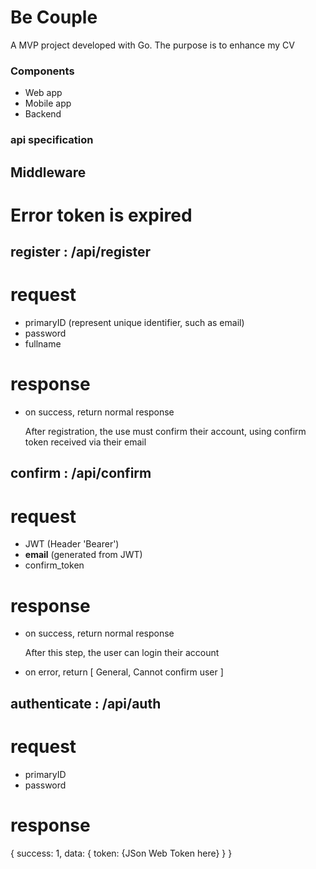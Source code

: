 # Be Couple #

A MVP project developed with Go. The purpose is to enhance my CV

### Components ###

* Web app
* Mobile app
* Backend

### api specification ###

## Middleware
# Error token is expired

## register : /api/register
# request
- primaryID (represent unique identifier, such as email)
- password
- fullname
# response
- on success, return normal response

   After registration, the use must confirm their account, using confirm token received via their email

## confirm : /api/confirm
# request 
- JWT (Header 'Bearer')
- __email__ (generated from JWT)
- confirm\_token
# response
- on success, return normal response

   After this step, the user can login their account
- on error, return [ General, Cannot confirm user ]

## authenticate : /api/auth
# request
- primaryID
- password
# response

   {
   	success: 1,
	data: {
	    token: {JSon Web Token here}
	}
   }
